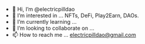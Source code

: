 - 👋 Hi, I’m @electricpilldao
- 👀 I’m interested in ... NFTs, DeFi, Play2Earn, DAOs. 
- 🌱 I’m currently learning ...
- 💞️ I’m looking to collaborate on ... 
- 📫 How to reach me ... electricpilldao@gmail.com

<!---
electricpilldao/electricpilldao is a ✨ special ✨ repository because its `README.md` (this file) appears on your GitHub profile.
You can click the Preview link to take a look at your changes.
--->
